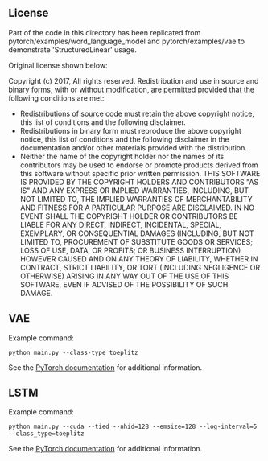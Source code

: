 ## License

Part of the code in this directory has been replicated from pytorch/examples/word_language_model
and pytorch/examples/vae to demonstrate 'StructuredLinear' usage.

Original license shown below:

Copyright (c) 2017,
All rights reserved.
Redistribution and use in source and binary forms, with or without
modification, are permitted provided that the following conditions are met:
* Redistributions of source code must retain the above copyright notice, this
  list of conditions and the following disclaimer.
* Redistributions in binary form must reproduce the above copyright notice,
  this list of conditions and the following disclaimer in the documentation
  and/or other materials provided with the distribution.
* Neither the name of the copyright holder nor the names of its
  contributors may be used to endorse or promote products derived from
  this software without specific prior written permission.
THIS SOFTWARE IS PROVIDED BY THE COPYRIGHT HOLDERS AND CONTRIBUTORS "AS IS"
AND ANY EXPRESS OR IMPLIED WARRANTIES, INCLUDING, BUT NOT LIMITED TO, THE
IMPLIED WARRANTIES OF MERCHANTABILITY AND FITNESS FOR A PARTICULAR PURPOSE ARE
DISCLAIMED. IN NO EVENT SHALL THE COPYRIGHT HOLDER OR CONTRIBUTORS BE LIABLE
FOR ANY DIRECT, INDIRECT, INCIDENTAL, SPECIAL, EXEMPLARY, OR CONSEQUENTIAL
DAMAGES (INCLUDING, BUT NOT LIMITED TO, PROCUREMENT OF SUBSTITUTE GOODS OR
SERVICES; LOSS OF USE, DATA, OR PROFITS; OR BUSINESS INTERRUPTION) HOWEVER
CAUSED AND ON ANY THEORY OF LIABILITY, WHETHER IN CONTRACT, STRICT LIABILITY,
OR TORT (INCLUDING NEGLIGENCE OR OTHERWISE) ARISING IN ANY WAY OUT OF THE USE
OF THIS SOFTWARE, EVEN IF ADVISED OF THE POSSIBILITY OF SUCH DAMAGE.

## VAE

Example command:
```
python main.py --class-type toeplitz
```

See the <a href="https://github.com/pytorch/examples/tree/master/vae" rel="nofollow">PyTorch documentation</a> for additional information.

## LSTM

Example command:
```
python main.py --cuda --tied --nhid=128 --emsize=128 --log-interval=5 --class_type=toeplitz
```

See the <a href="https://github.com/pytorch/examples/tree/master/word_language_model" rel="nofollow">PyTorch documentation</a> for additional information.